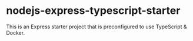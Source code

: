 # nodejs-express-typescript-starter
This is an Express starter project that is preconfigured to use TypeScript &amp; Docker.
